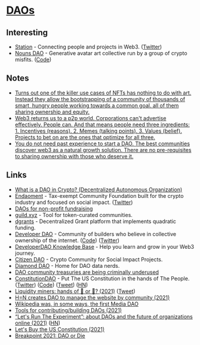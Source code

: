 # [DAOs](https://en.wikipedia.org/wiki/Decentralized_autonomous_organization)

## Interesting

- [Station](https://www.station.express/) - Connecting people and projects in Web3. ([Twitter](https://twitter.com/0xStation))
- [Nouns DAO](https://nouns.wtf/) - Generative avatar art collective run by a group of crypto misfits. ([Code](https://github.com/nounsDAO/nouns-monorepo))

## Notes

- [Turns out one of the killer use cases of NFTs has nothing to do with art. Instead they allow the bootstrapping of a community of thousands of smart, hungry people working towards a common goal. all of them sharing ownership and equity.](https://twitter.com/dabit3/status/1459546438531264514)
- [Web3 returns us to a p2p world. Corporations can't advertise effectively. People can. And that means people need three ingredients: 1. Incentives (reasons). 2. Memes (talking points). 3. Values (belief). Projects to bet on are the ones that optimize for all three.](https://twitter.com/divine_economy/status/1459638301967716360)
- [You do not need past experience to start a DAO. The best communities discover web3 as a natural growth solution. There are no pre-requisites to sharing ownership with those who deserve it.](https://twitter.com/Cooopahtroopa/status/1459620316024557570)

## Links

- [What is a DAO in Crypto? (Decentralized Autonomous Organization)](https://www.youtube.com/watch?v=KHm0uUPqmVE)
- [Endaoment](http://endaoment.org/) - Tax-exempt Community Foundation built for the crypto industry and focused on social impact. ([Twitter](https://twitter.com/endaomentdotorg))
- [DAOs for non-profit fundraising](https://twitter.com/zoink/status/1457520821233078277)
- [guild.xyz](https://github.com/AgoraSpaceDAO/guild.xyz) - Tool for token-curated communities.
- [dgrants](https://github.com/dcgtc/dgrants) - Decentralized Grant platform that implements quadratic funding.
- [Developer DAO](https://www.developerdao.com/) - Community of builders who believe in collective ownership of the internet. ([Code](https://github.com/Developer-DAO/developerdao.com)) ([Twitter](https://twitter.com/developer_dao))
- [DeveloperDAO Knowledge Base](https://github.com/Developer-DAO/resources) - Help you learn and grow in your Web3 journey.
- [Citizen DAO](https://citizendao.com/) - Crypto Community for Social Impact Projects.
- [Diamond DAO](https://www.diamonddao.xyz/) - Home for DAO data nerds.
- [DAO community treasuries are being criminally underused](https://twitter.com/AntonioMJuliano/status/1458844848560087070)
- [ConstitutionDAO](https://www.constitutiondao.com/) - Put The US Constitution in the hands of The People. ([Twitter](https://twitter.com/ConstitutionDAO)) ([Code](https://github.com/Constitution-DAO/contracts)) ([Tweet](https://twitter.com/nateliason/status/1461002096279535617)) ([HN](https://news.ycombinator.com/item?id=29258195))
- [Liquidity miners: hands of 💎 or 🧻? (2021)](https://mirror.xyz/0x7B542178633f16940a131F8F6d670ffdbBe6b2Ab/HoTLzeiTUBn7c-uZoVcZ6PO9AlGrVQI_4WYDSeJFTiA) ([Tweet](https://twitter.com/alex_kroeger/status/1460053068460924930))
- [H=N creates DAO to manage the website by community (2021)](https://twitter.com/jongold/status/1459991195128504320)
- [Wikipedia was, in some ways, the first Media DAO](https://twitter.com/chaserchapman/status/1459281794302451715)
- [Tools for contributing/building DAOs (2021)](https://twitter.com/alexdphan/status/1459219461852991488)
- [“Let's Run The Experiment”: about DAOs and the future of organizations online (2021)](https://adjacentpossible.substack.com/p/lets-run-the-experiment-a-conversation) ([HN](https://news.ycombinator.com/item?id=29229834))
- [Let's Buy the US Constitution (2021)](https://www.notboring.co/p/lets-buy-the-us-constitution)
- [Breakpoint 2021: DAO or Die](https://www.youtube.com/watch?v=EQs1okZjO54)
